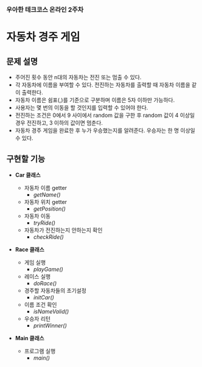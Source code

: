 ### 우아한 테크코스 온라인 2주차
# 자동차 경주 게임

## 문제 설명
* 주어진 횟수 동안 n대의 자동차는 전진 또는 멈출 수 있다.
* 각 자동차에 이름을 부여할 수 있다. 전진하는 자동차를 출력할 때 자동차 이름을 같이 출력한다.
* 자동차 이름은 쉼표(,)를 기준으로 구분하며 이름은 5자 이하만 가능하다.
* 사용자는 몇 번의 이동을 할 것인지를 입력할 수 있어야 한다.
* 전진하는 조건은 0에서 9 사이에서 random 값을 구한 후 random 값이 4 이상일 경우 전진하고, 3 이하의 값이면 멈춘다.
* 자동차 경주 게임을 완료한 후 누가 우승했는지를 알려준다. 우승자는 한 명 이상일 수 있다.


## 구현할 기능
* __Car 클래스__
  * 자동차 이름 getter
    * _getName()_
  * 자동차 위치 getter
    * _getPosition()_
  * 자동차 이동
    * _tryRide()_
  * 자동차가 전진하는지 안하는지 확인
    * _checkRide()_

* __Race 클래스__
  * 게임 실행
    * _playGame()_
  * 레이스 실행
    * _doRace()_
  * 경주할 자동차들의 초기설정
    * _initCar()_
  * 이름 조건 확인
    * _isNameValid()_
  * 우승자 리턴
    * _printWinner()_

* __Main 클래스__
  * 프로그램 실행
    * _main()_